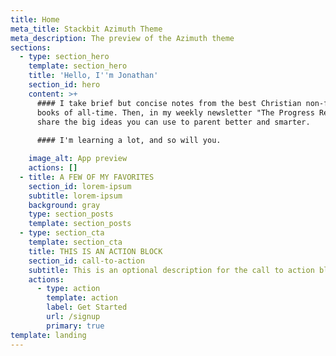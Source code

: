 ```yaml
---
title: Home
meta_title: Stackbit Azimuth Theme
meta_description: The preview of the Azimuth theme
sections:
  - type: section_hero
    template: section_hero
    title: 'Hello, I''m Jonathan'
    section_id: hero
    content: >+
      #### I take brief but concise notes from the best Christian non-fiction
      books of all-time. Then, in my weekly newsletter "The Progress Report", I
      share the big ideas you can use to parent better and smarter.
       
      #### I'm learning a lot, and so will you.

    image_alt: App preview
    actions: []
  - title: A FEW OF MY FAVORITES
    section_id: lorem-ipsum
    subtitle: lorem-ipsum
    background: gray
    type: section_posts
    template: section_posts
  - type: section_cta
    template: section_cta
    title: THIS IS AN ACTION BLOCK
    section_id: call-to-action
    subtitle: This is an optional description for the call to action block.
    actions:
      - type: action
        template: action
        label: Get Started
        url: /signup
        primary: true
template: landing
---
```

